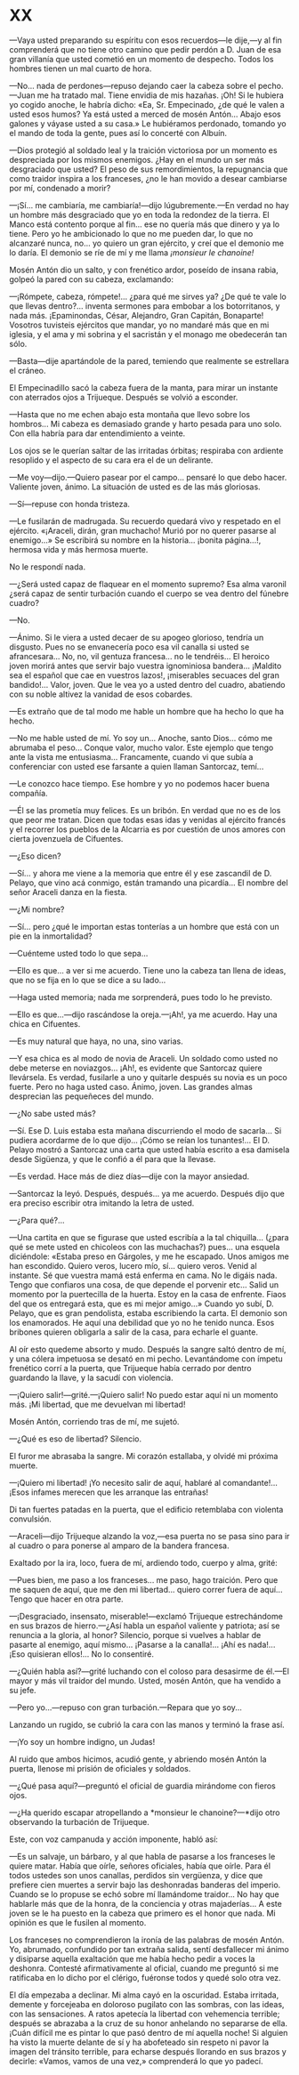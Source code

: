 # XX

—Vaya usted preparando su espíritu con esos recuerdos—le dije,—y al fin
comprenderá que no tiene otro camino que pedir perdón a D. Juan de esa gran
villanía que usted cometió en un momento de despecho. Todos los hombres tienen
un mal cuarto de hora.

—No... nada de perdones—repuso dejando caer la cabeza sobre el pecho.—Juan me
ha tratado mal. Tiene envidia de mis hazañas. ¡Oh! Si le hubiera yo cogido
anoche, le habría dicho: «Ea, Sr. Empecinado, ¿de qué le valen a usted esos
humos? Ya está usted a merced de mosén Antón... Abajo esos galones y váyase
usted a su casa.» Le hubiéramos perdonado, tomando yo el mando de toda la
gente, pues así lo concerté con Albuín.

—Dios protegió al soldado leal y la traición victoriosa por un momento es
despreciada por los mismos enemigos. ¿Hay en el mundo un ser más desgraciado
que usted? El peso de sus remordimientos, la repugnancia que como traidor
inspira a los franceses, ¿no le han movido a desear cambiarse por mí, condenado
a morir?

—¡Sí... me cambiaría, me cambiaría!—dijo lúgubremente.—En verdad no hay un
hombre más desgraciado que yo en toda la redondez de la tierra. El Manco está
contento porque al fin... ese no quería más que dinero y ya lo tiene. Pero yo
he ambicionado lo que no me pueden dar, lo que no alcanzaré nunca, no... yo
quiero un gran ejército, y creí que el demonio me lo daría. El demonio se ríe
de mí y me llama *¡monsieur le chanoine!*

Mosén Antón dio un salto, y con frenético ardor, poseído de insana rabia,
golpeó la pared con su cabeza, exclamando:

—¡Rómpete, cabeza, rómpete!... ¿para qué me sirves ya? ¿De qué te vale lo que
llevas dentro?... inventa sermones para embobar a los botorritanos, y nada más.
¡Epaminondas, César, Alejandro, Gran Capitán, Bonaparte! Vosotros tuvisteis
ejércitos que mandar, yo no mandaré más que en mi iglesia, y el ama y mi
sobrina y el sacristán y el monago me obedecerán tan sólo.

—Basta—dije apartándole de la pared, temiendo que realmente se estrellara
el cráneo.

El Empecinadillo sacó la cabeza fuera de la manta, para mirar un instante
con aterrados ojos a Trijueque. Después se volvió a esconder.

—Hasta que no me echen abajo esta montaña que llevo sobre los hombros... Mi
cabeza es demasiado grande y harto pesada para uno solo. Con ella habría para
dar entendimiento a veinte.

Los ojos se le querían saltar de las irritadas órbitas; respiraba con ardiente
resoplido y el aspecto de su cara era el de un delirante.

—Me voy—dijo.—Quiero pasear por el campo... pensaré lo que debo hacer.
Valiente joven, ánimo. La situación de usted es de las más gloriosas.

—Sí—repuse con honda tristeza.

—Le fusilarán de madrugada. Su recuerdo quedará vivo y respetado en el
ejército. «¡Araceli, dirán, gran muchacho! Murió por no querer pasarse al
enemigo...» Se escribirá su nombre en la historia... ¡bonita página...!,
hermosa vida y más hermosa muerte.

No le respondí nada.

—¿Será usted capaz de flaquear en el momento supremo? Esa alma varonil ¿será
capaz de sentir turbación cuando el cuerpo se vea dentro del fúnebre cuadro?

—No.

—Ánimo. Si le viera a usted decaer de su apogeo glorioso, tendría un disgusto.
Pues no se envanecería poco esa vil canalla si usted se afrancesara... No, no,
vil gentuza francesa... no le tendréis... El heroico joven morirá antes que
servir bajo vuestra ignominiosa bandera... ¡Maldito sea el español que cae en
vuestros lazos!, ¡miserables secuaces del gran bandido!... Valor, joven. Que le
vea yo a usted dentro del cuadro, abatiendo con su noble altivez la vanidad de
esos cobardes.

—Es extraño que de tal modo me hable un hombre que ha hecho lo que ha hecho.

—No me hable usted de mí. Yo soy un... Anoche, santo Dios... cómo me abrumaba
el peso... Conque valor, mucho valor. Este ejemplo que tengo ante la vista me
entusiasma... Francamente, cuando vi que subía a conferenciar con usted ese
farsante a quien llaman Santorcaz, temí...

—Le conozco hace tiempo. Ese hombre y yo no podemos hacer buena compañía.

—Él se las prometía muy felices. Es un bribón. En verdad que no es de los que
peor me tratan. Dicen que todas esas idas y venidas al ejército francés y el
recorrer los pueblos de la Alcarria es por cuestión de unos amores con cierta
jovenzuela de Cifuentes.

—¿Eso dicen?

—Sí... y ahora me viene a la memoria que entre él y ese zascandil de D. Pelayo,
que vino acá conmigo, están tramando una picardía... El nombre del señor
Araceli danza en la fiesta.

—¿Mi nombre?

—Sí... pero ¿qué le importan estas tonterías a un hombre que está con un pie en
la inmortalidad?

—Cuénteme usted todo lo que sepa...

—Ello es que... a ver si me acuerdo. Tiene uno la cabeza tan llena de ideas,
que no se fija en lo que se dice a su lado...

—Haga usted memoria; nada me sorprenderá, pues todo lo he previsto.

—Ello es que...—dijo rascándose la oreja.—¡Ah!, ya me acuerdo. Hay una chica
en Cifuentes.

—Es muy natural que haya, no una, sino varias.

—Y esa chica es al modo de novia de Araceli. Un soldado como usted no debe
meterse en noviazgos... ¡Ah!, es evidente que Santorcaz quiere llevársela. Es
verdad, fusilarle a uno y quitarle después su novia es un poco fuerte. Pero no
haga usted caso. Ánimo, joven. Las grandes almas desprecian las pequeñeces del
mundo.

—¿No sabe usted más?

—Sí. Ese D. Luis estaba esta mañana discurriendo el modo de sacarla... Si
pudiera acordarme de lo que dijo... ¡Cómo se reían los tunantes!... El D.
Pelayo mostró a Santorcaz una carta que usted había escrito a esa damisela
desde Sigüenza, y que le confió a él para que la llevase.

—Es verdad. Hace más de diez días—dije con la mayor ansiedad.

—Santorcaz la leyó. Después, después... ya me acuerdo. Después dijo que era
preciso escribir otra imitando la letra de usted.

—¿Para qué?...

—Una cartita en que se figurase que usted escribía a la tal chiquilla... (¿para
qué se mete usted en chicoleos con las muchachas?) pues... una esquela
diciéndole: «Estaba preso en Gárgoles, y me he escapado. Unos amigos me han
escondido. Quiero veros, lucero mío, sí... quiero veros. Venid al instante. Sé
que vuestra mamá está enferma en cama. No le digáis nada. Tengo que confiaros
una cosa, de que depende el porvenir etc... Salid un momento por la puertecilla
de la huerta. Estoy en la casa de enfrente. Fiaos del que os entregará esta,
que es mi mejor amigo...» Cuando yo subí, D. Pelayo, que es gran pendolista,
estaba escribiendo la carta. El demonio son los enamorados. He aquí una
debilidad que yo no he tenido nunca. Esos bribones quieren obligarla a salir de
la casa, para echarle el guante.

Al oír esto quedeme absorto y mudo. Después la sangre saltó dentro de mí, y una
cólera impetuosa se desató en mi pecho. Levantándome con ímpetu frenético corrí
a la puerta, que Trijueque había cerrado por dentro guardando la llave, y la
sacudí con violencia.

—¡Quiero salir!—grité.—¡Quiero salir! No puedo estar aquí ni un momento más.
¡Mi libertad, que me devuelvan mi libertad!

Mosén Antón, corriendo tras de mí, me sujetó.

—¿Qué es eso de libertad? Silencio.

El furor me abrasaba la sangre. Mi corazón estallaba, y olvidé mi próxima
muerte.

—¡Quiero mi libertad! ¡Yo necesito salir de aquí, hablaré al comandante!...
¡Esos infames merecen que les arranque las entrañas!

Di tan fuertes patadas en la puerta, que el edificio retemblaba con violenta
convulsión.

—Araceli—dijo Trijueque alzando la voz,—esa puerta no se pasa sino para ir al
cuadro o para ponerse al amparo de la bandera francesa.

Exaltado por la ira, loco, fuera de mí, ardiendo todo, cuerpo y alma, grité:

—Pues bien, me paso a los franceses... me paso, hago traición. Pero que me
saquen de aquí, que me den mi libertad... quiero correr fuera de aquí... Tengo
que hacer en otra parte.

—¡Desgraciado, insensato, miserable!—exclamó Trijueque estrechándome en sus
brazos de hierro.—¿Así habla un español valiente y patriota; así se renuncia
a la gloria, al honor? Silencio, porque si vuelves a hablar de pasarte al
enemigo, aquí mismo... ¡Pasarse a la canalla!... ¡Ahí es nada!... ¡Eso
quisieran ellos!... No lo consentiré.

—¿Quién habla así?—grité luchando con el coloso para desasirme de él.—El mayor
y más vil traidor del mundo. Usted, mosén Antón, que ha vendido a su jefe.

—Pero yo...—repuso con gran turbación.—Repara que yo soy...

Lanzando un rugido, se cubrió la cara con las manos y terminó la frase así.

—¡Yo soy un hombre indigno, un Judas!

Al ruido que ambos hicimos, acudió gente, y abriendo mosén Antón la puerta,
llenose mi prisión de oficiales y soldados.

—¿Qué pasa aquí?—preguntó el oficial de guardia mirándome con fieros ojos.

—¿Ha querido escapar atropellando a *monsieur le chanoine?—*dijo otro observando
la turbación de Trijueque.

Este, con voz campanuda y acción imponente, habló así:

—Es un salvaje, un bárbaro, y al que habla de pasarse a los franceses le quiere
matar. Había que oírle, señores oficiales, había que oírle. Para él todos
ustedes son unos canallas, perdidos sin vergüenza, y dice que prefiere cien
muertes a servir bajo las deshonradas banderas del imperio. Cuando se lo
propuse se echó sobre mí llamándome traidor... No hay que hablarle más que de
la honra, de la conciencia y otras majaderías... A este joven se le ha puesto
en la cabeza que primero es el honor que nada. Mi opinión es que le fusilen al
momento.

Los franceses no comprendieron la ironía de las palabras de mosén Antón. Yo,
abrumado, confundido por tan extraña salida, sentí desfallecer mi ánimo
y disiparse aquella exaltación que me había hecho pedir a voces la deshonra.
Contesté afirmativamente al oficial, cuando me preguntó si me ratificaba en lo
dicho por el clérigo, fuéronse todos y quedé solo otra vez.

El día empezaba a declinar. Mi alma cayó en la oscuridad. Estaba irritada,
demente y forcejeaba en doloroso pugilato con las sombras, con las ideas, con
las sensaciones. A ratos apetecía la libertad con vehemencia terrible; después
se abrazaba a la cruz de su honor anhelando no separarse de ella. ¡Cuán difícil
me es pintar lo que pasó dentro de mí aquella noche! Si alguien ha visto la
muerte delante de sí y ha abofeteado sin respeto ni pavor la imagen del
tránsito terrible, para echarse después llorando en sus brazos y decirle:
«Vamos, vamos de una vez,» comprenderá lo que yo padecí.
